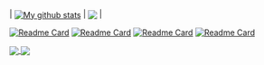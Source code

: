 
| <a href=""><img align="center" src="https://github-readme-stats.vercel.app/api?username=chi-0828&show_icons=true&theme=dark&rank_icon=github&layout=compact&hide_border=true" alt="My github stats" /></a> | <a href=""><img align="center" src="https://github-readme-stats.vercel.app/api/top-langs/?username=chi-0828&theme=dark&text_color=e9f3ff&layout=dount&hide_border=true" /></a> |


[![Readme Card](https://github-readme-stats.vercel.app/api/pin/?username=chi-0828&repo=UpPipe&show_owner=true&theme=dark)](https://github.com/chi-0828/UpPipe)
[![Readme Card](https://github-readme-stats.vercel.app/api/pin/?username=chi-0828&repo=RNA-Abundance-Quantification-on-UPMEM&show_owner=true&theme=dark)](https://github.com/chi-0828/RNA-Abundance-Quantification-on-UPMEM)
[![Readme Card](https://github-readme-stats.vercel.app/api/pin/?username=chi-0828&repo=profile-site&show_owner=true&theme=dark)](https://github.com/chi-0828/profile-site)
[![Readme Card](https://github-readme-stats.vercel.app/api/pin/?username=chi-0828&repo=Phishing-with-DNS-spoofing&show_owner=true&theme=dark)]()

<a href="https://github.com/chi-0828/profile-site">
  <img align="center" src="https://github-readme-stats.vercel.app/api/pin/?username=chi-0828&repo=profile-site&show_owner=true&theme=dark" />
</a>
<a href="https://github.com/chi-0828/Phishing-with-DNS-spoofing">
  <img align="center" src="https://github-readme-stats.vercel.app/api/pin/?username=chi-0828&repo=Phishing-with-DNS-spoofing&show_owner=true&theme=dark" />
</a>
